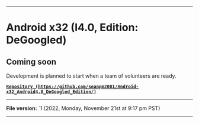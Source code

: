 
***

# Android x32 (I4.0, Edition: DeGoogled)

## Coming soon

Development is planned to start when a team of volunteers are ready.

**[`Repository (https://github.com/seanpm2001/Android-x32_Android4.0_DeGoogled_Edition/)`](https://github.com/seanpm2001/Android-x64_Android4.0_DeGoogled_Edition/)**

***

**File version:** `1 (2022, Monday, November 21st at 9:17 pm PST)

***
